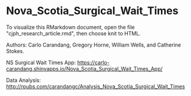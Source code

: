 # Nova_Scotia_Surgical_Wait_Times

To visualize this RMarkdown document, open the file "cjph_research_article.rmd", then choose knit to HTML.

Authors: Carlo Carandang, Gregory Horne, William Wells, and Catherine Stokes.

NS Surgical Wait Times App: https://carlo-carandang.shinyapps.io/Nova_Scotia_Surgical_Wait_Times_App/

Data Analysis: http://rpubs.com/carandangc/Analysis_Nova_Scotia_Surgical_Wait_Times
